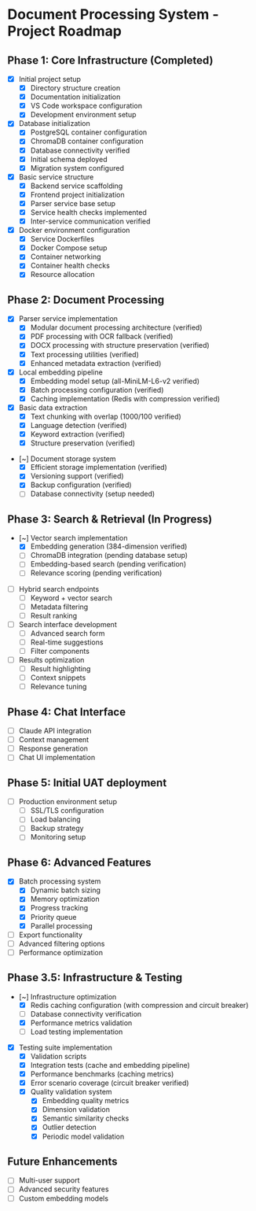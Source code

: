 # Document Processing System - Project Roadmap

## Phase 1: Core Infrastructure (Completed)
- [x] Initial project setup
  - [x] Directory structure creation
  - [x] Documentation initialization
  - [x] VS Code workspace configuration
  - [x] Development environment setup
- [x] Database initialization
  - [x] PostgreSQL container configuration
  - [x] ChromaDB container configuration
  - [x] Database connectivity verified
  - [x] Initial schema deployed
  - [x] Migration system configured
- [x] Basic service structure
  - [x] Backend service scaffolding
  - [x] Frontend project initialization
  - [x] Parser service base setup
  - [x] Service health checks implemented
  - [x] Inter-service communication verified
- [x] Docker environment configuration
  - [x] Service Dockerfiles
  - [x] Docker Compose setup
  - [x] Container networking
  - [x] Container health checks
  - [x] Resource allocation

## Phase 2: Document Processing
- [x] Parser service implementation
  - [x] Modular document processing architecture (verified)
  - [x] PDF processing with OCR fallback (verified)
  - [x] DOCX processing with structure preservation (verified)
  - [x] Text processing utilities (verified)
  - [x] Enhanced metadata extraction (verified)
- [x] Local embedding pipeline
  - [x] Embedding model setup (all-MiniLM-L6-v2 verified)
  - [x] Batch processing configuration (verified)
  - [x] Caching implementation (Redis with compression verified)
- [x] Basic data extraction
  - [x] Text chunking with overlap (1000/100 verified)
  - [x] Language detection (verified)
  - [x] Keyword extraction (verified)
  - [x] Structure preservation (verified)
- [~] Document storage system
  - [x] Efficient storage implementation (verified)
  - [x] Versioning support (verified)
  - [x] Backup configuration (verified)
  - [ ] Database connectivity (setup needed)

## Phase 3: Search & Retrieval (In Progress)
- [~] Vector search implementation
  - [x] Embedding generation (384-dimension verified)
  - [ ] ChromaDB integration (pending database setup)
  - [ ] Embedding-based search (pending verification)
  - [ ] Relevance scoring (pending verification)
- [ ] Hybrid search endpoints
  - [ ] Keyword + vector search
  - [ ] Metadata filtering
  - [ ] Result ranking
- [ ] Search interface development
  - [ ] Advanced search form
  - [ ] Real-time suggestions
  - [ ] Filter components
- [ ] Results optimization
  - [ ] Result highlighting
  - [ ] Context snippets
  - [ ] Relevance tuning

## Phase 4: Chat Interface
- [ ] Claude API integration
- [ ] Context management
- [ ] Response generation
- [ ] Chat UI implementation

## Phase 5: Initial UAT deployment
- [ ] Production environment setup
  - [ ] SSL/TLS configuration
  - [ ] Load balancing
  - [ ] Backup strategy
  - [ ] Monitoring setup

## Phase 6: Advanced Features
- [x] Batch processing system
  - [x] Dynamic batch sizing
  - [x] Memory optimization
  - [x] Progress tracking
  - [x] Priority queue
  - [x] Parallel processing
- [ ] Export functionality
- [ ] Advanced filtering options
- [ ] Performance optimization

## Phase 3.5: Infrastructure & Testing
- [~] Infrastructure optimization
  - [x] Redis caching configuration (with compression and circuit breaker)
  - [ ] Database connectivity verification
  - [x] Performance metrics validation
  - [ ] Load testing implementation
- [x] Testing suite implementation
  - [x] Validation scripts
  - [x] Integration tests (cache and embedding pipeline)
  - [x] Performance benchmarks (caching metrics)
  - [x] Error scenario coverage (circuit breaker verified)
  - [x] Quality validation system
    - [x] Embedding quality metrics
    - [x] Dimension validation
    - [x] Semantic similarity checks
    - [x] Outlier detection
    - [x] Periodic model validation

## Future Enhancements
- [ ] Multi-user support
- [ ] Advanced security features
- [ ] Custom embedding models

